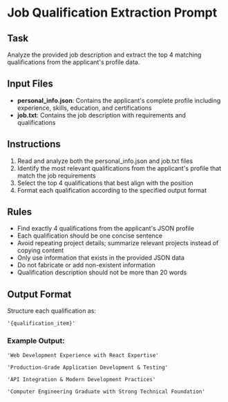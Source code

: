 # Job Qualification Extraction Prompt

## Task
Analyze the provided job description and extract the top 4 matching qualifications from the applicant's profile data.

## Input Files
- **personal_info.json**: Contains the applicant's complete profile including experience, skills, education, and certifications
- **job.txt**: Contains the job description with requirements and qualifications

## Instructions
1. Read and analyze both the personal_info.json and job.txt files
2. Identify the most relevant qualifications from the applicant's profile that match the job requirements
3. Select the top 4 qualifications that best align with the position
4. Format each qualification according to the specified output format

## Rules
- Find exactly 4 qualifications from the applicant's JSON profile
- Each qualification should be one concise sentence
- Avoid repeating project details; summarize relevant projects instead of copying content
- Only use information that exists in the provided JSON data
- Do not fabricate or add non-existent information
- Qualification description should not be more than 20 words

## Output Format
Structure each qualification as:
```
'{qualification_item}'
```

### Example Output:
```
'Web Development Experience with React Expertise'

'Production-Grade Application Development & Testing'

'API Integration & Modern Development Practices'

'Computer Engineering Graduate with Strong Technical Foundation'
```